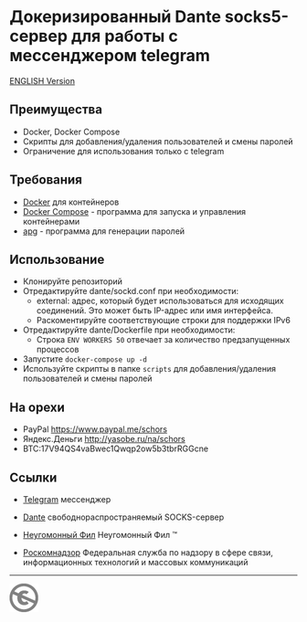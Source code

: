 Докеризированный Dante socks5-сервер для работы с мессенджером telegram
=======================================================================

[ENGLISH Version](README.md)

Преимущества
------------
* Docker, Docker Compose
* Скрипты для добавления/удаления пользователей и смены паролей
* Ограничение для использования только с telegram

Требования
----------

* [Docker](https://www.docker.com/docker-community) для контейнеров
* [Docker Compose](https://docs.docker.com/compose/) - программа для запуска и управления контейнерами
* [apg](http://www.adel.nursat.kz/apg/) - программа для генерации паролей

Использование
-------------

* Клонируйте репозиторий
* Отредактируйте dante/sockd.conf при необходимости:
  * external: адрес, который будет использоваться для исходящих соединений. Это может быть IP-адрес или имя интерфейса.
  * Раскоментируйте соответствующие строки для поддержки IPv6
* Отредактируйте dante/Dockerfile при необходимости:
  * Строка `ENV WORKERS 50` отвечает за количество предзапущенных процессов
* Запустите `docker-compose up -d`
* Используйте скрипты в папке `scripts` для добавления/удаления пользователей и смены паролей

На орехи
--------

* PayPal https://www.paypal.me/schors
* Яндекс.Деньги http://yasobe.ru/na/schors
* BTC:17V94QS4vaBwec1Qwqp2ow5b3tbrRGGcne

Ссылки
------

* [Telegram](https://telegram.org/) мессенджер
* [Dante](https://www.inet.no/dante/index.html) свободнораспространяемый SOCKS-сервер

* [Неугомонный Фил](https://2018.schors.spb.ru) Неугомонный Фил :tm:
* [Роскомнадзор](http://rkn.gov.ru) Федеральная служба по надзору в сфере связи, информационных технологий и массовых коммуникаций


---
[![UNLICENSE](noc.png)](UNLICENSE)
